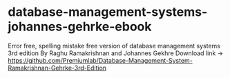 # database-management-systems-johannes-gehrke-ebook
Error free, spelling mistake free version of database management systems 3rd edition By Raghu Ramakrishnan and Johannes Gekhre
Download link -> https://github.com/Premiumlab/Database-Management-System-Ramakrishnan-Gehrke-3rd-Edition

